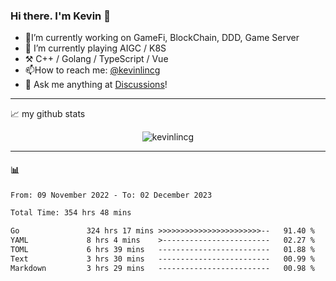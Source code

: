 ### Hi there. I'm Kevin 👋

- 🔭I’m currently working on GameFi, BlockChain, DDD, Game Server
- 🌱 I’m currently playing AIGC / K8S
-   :hammer_and_pick: C++ / Golang / TypeScript / Vue
- 📫How to reach me: [@kevinlincg](https://twitter.com/kevinlincg) 
-   :thought_balloon: Ask me anything at [Discussions](https://github.com/kevinlincg/kevinlincg/discussions/new)!

---

📈 my github stats

<p align="center"> <img src="https://github-readme-stats-ouuan.vercel.app/api?username=kevinlincg&theme=dark&show_icons=true&count_private=true" alt="kevinlincg" />

---

#### :bar_chart: 

<!--START_SECTION:waka-->

```txt
From: 09 November 2022 - To: 02 December 2023

Total Time: 354 hrs 48 mins

Go               324 hrs 17 mins >>>>>>>>>>>>>>>>>>>>>>>--   91.40 %
YAML             8 hrs 4 mins    >------------------------   02.27 %
TOML             6 hrs 39 mins   -------------------------   01.88 %
Text             3 hrs 30 mins   -------------------------   00.99 %
Markdown         3 hrs 29 mins   -------------------------   00.98 %
```

<!--END_SECTION:waka-->
